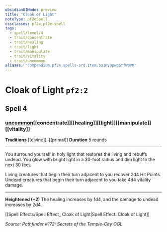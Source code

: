 ```yaml
---
obsidianUIMode: preview
title: "Cloak of Light"
noteType: pf2eSpell
cssclasses: pf2e,pf2e-spell
tags:
  - spell/level/4
  - trait/concentrate
  - trait/healing
  - trait/light
  - trait/manipulate
  - trait/vitality
  - trait/uncommon
aliases: "Compendium.pf2e.spells-srd.Item.ba1RyDpwq6tfW8VM" 
---
```

# Cloak of Light  `pf2:2`  
## Spell 4
### [uncommon](uncommon "Uncommon Rarity Trait")[[concentrate]][[healing]][[light]][[manipulate]][[vitality]]
**Traditions** [[divine]], [[primal]]
**Duration** 5 rounds
* * * 
You surround yourself in holy light that restores the living and rebuffs undead. You glow with bright light in a 30-foot radius and dim light to the next 30 feet.

Living creatures that begin their turn adjacent to you recover 2d4 Hit Points. Undead creatures that begin their turn adjacent to you take 4d4 vitality damage.

* * *

**Heightened (+2)** The healing increases by 1d4, and the damage to undead increases by 2d4.

[[Spell Effects/Spell Effect_ Cloak of Light|Spell Effect: Cloak of Light]]

*Source: Pathfinder #172: Secrets of the Temple-City*
*OGL*